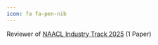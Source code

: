 ```yaml
---
icon: fa fa-pen-nib
---
```


Reviewer of <a href="https://2025.naacl.org/calls/industry/" target="_blank">NAACL Industry Track 2025</a> (1 Paper)